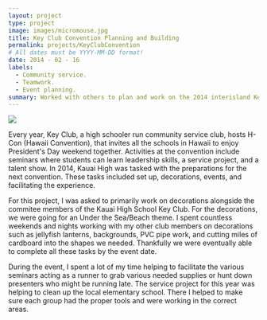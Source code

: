 ```yaml
---
layout: project
type: project
image: images/micromouse.jpg
title: Key Club Convention Planning and Building
permalink: projects/KeyClubConvention
# All dates must be YYYY-MM-DD format!
date: 2014 - 02 - 16
labels:
  - Community service.
  - Teamwork.
  - Event planning.
summary: Worked with others to plan and work on the 2014 interisland Key Club convention on Kauai along with my other club members.
---
```


<div class="ui small rounded images">
  <img class="ui image" src="../images/micromouse-robot.png">
</div>

Every year, Key Club, a high schooler run community service club, hosts H-Con (Hawaii Convention), that invites all the schools in Hawaii to enjoy President's Day weekend together. Activities at the convention include seminars where students can learn leadership skills, a service project, and a talent show. In 2014, Kauai High was tasked with the preparations for the next convention. These tasks included set up, decorations, events, and facilitating the experience.  

For this project, I was asked to primarily work on decorations alongside the commitee members of the Kauai High School Key Club. For the decorations, we were going for an Under the Sea/Beach theme. I spent countless weekends and nights working with my other club members on decorations such as jellyfish lanterns, backgrounds, PVC pipe work, and cutting miles of cardboard into the shapes we needed. Thankfully we were eventually able to complete all these tasks by the event date. 

 During the event, I spent a lot of my time helping to facilitate the various seminars acting as a runner to grab various needed supplies or hunt down presenters who might be running late. The service project for this year was helping to clean up the local elementary school. There I helped to make sure each group had the proper tools and were working in the correct areas.



